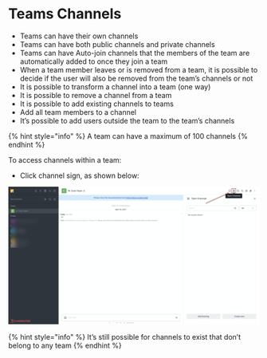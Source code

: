 # Teams Channels

* Teams can have their own channels
* Teams can have both public channels and private channels
* Teams can have Auto-join channels that the members of the team are automatically added to once they join a team
* When a team member leaves or is removed from a team, it is possible to decide if the user will also be removed from the team’s channels or not
* It is possible to transform a channel into a team (one way)
* It is possible to remove a channel from a team
* It is possible to add existing channels to teams
* Add all team members to a channel
* It’s possible to add users outside the team to the team’s channels

{% hint style="info" %}
A team can have a maximum of 100 channels
{% endhint %}

To access channels within a team:

* Click channel sign, as shown below:

![](<../../../../.gitbook/assets/image (352).png>)

{% hint style="info" %}
It’s still possible for channels to exist that don’t belong to any team
{% endhint %}
